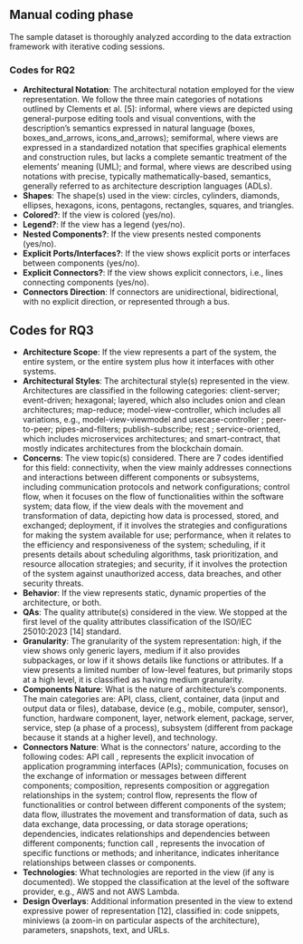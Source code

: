## Manual coding phase
The sample dataset is thoroughly analyzed according to the data extraction framework with iterative coding sessions.

### Codes for RQ2
- **Architectural Notation**: The architectural notation employed for the
view representation. We follow the three main categories of notations
outlined by Clements et al. [5]: informal, where views are depicted
using general-purpose editing tools and visual conventions, with the
description’s semantics expressed in natural language (boxes, boxes_and_arrows, icons_and_arrows); semiformal,
where views are expressed in a standardized notation that specifies
graphical elements and construction rules, but lacks a complete semantic
treatment of the elements’ meaning (UML); and formal, where views are
described using notations with precise, typically mathematically-based,
semantics, generally referred to as architecture description languages
(ADLs).
- **Shapes**: The shape(s) used in the view: circles, cylinders, diamonds,
ellipses, hexagons, icons, pentagons, rectangles, squares, and
triangles.
- **Colored?**: If the view is colored (yes/no).
- **Legend?**: If the view has a legend (yes/no).
- **Nested Components?**: If the view presents nested components (yes/no).
- **Explicit Ports/Interfaces?**: If the view shows explicit ports or interfaces between components (yes/no).
- **Explicit Connectors?**: If the view shows explicit connectors, i.e., lines connecting components (yes/no).
- **Connectors Direction**: If connectors are unidirectional, bidirectional, with no explicit direction, or represented through a bus.

## Codes for RQ3
- **Architecture Scope**: If the view represents a part of the system, the entire system, or the entire system plus how it interfaces with other systems.
- **Architectural Styles**: The architectural style(s) represented in the view. Architectures are classified in the following categories: client-server; event-driven; hexagonal; layered, which also includes onion and clean architectures; map-reduce; model-view-controller, which includes all  variations, e.g., model-view-viewmodel and usecase-controller ; peer-to-peer; pipes-and-filters; publish-subscribe; rest ; service-oriented, which includes microservices architectures; and smart-contract, that mostly indicates architectures from the blockchain domain.
- **Concerns**: The view topic(s) considered. There are 7 codes identified for this field: connectivity, when the view mainly addresses connections and interactions between different components or subsystems, including communication protocols and network configurations; control
flow, when it focuses on the flow of functionalities within the software system; data flow, if the view deals with the movement and transformation of data, depicting how data is processed, stored, and exchanged; deployment, if it involves the strategies and configurations for making the system available for use; performance, when it relates to the efficiency and responsiveness of the system; scheduling, if it presents details about scheduling algorithms, task prioritization, and resource
allocation strategies; and security, if it involves the protection of the system against unauthorized access, data breaches, and other security threats.
- **Behavior**: If the view represents static, dynamic properties of the architecture, or both.
- **QAs**: The quality attribute(s) considered in the view. We stopped at the first level of the quality attributes classification of the ISO/IEC 25010:2023 [14] standard.
- **Granularity**: The granularity of the system representation: high, if the view shows only generic layers, medium if it also provides subpackages, or low if it shows details like functions or attributes. If a view presents a limited number of low-level features, but primarily stops at a high
level, it is classified as having medium granularity.
- **Components Nature**: What is the nature of architecture’s components. The main categories are: API, class, client, container, data (input and output data or files), database, device (e.g., mobile, computer, sensor), function, hardware component, layer, network element, package, server, service, step (a phase of a process), subsystem (different from package because it stands at a higher level), and technology.
- **Connectors Nature**: What is the connectors’ nature, according to the following codes: API call , represents the explicit invocation of application programming interfaces (APIs); communication, focuses on the exchange of information or messages between different components; composition, represents composition or aggregation relationships in the system; control flow, represents the flow of functionalities or control between different components of the system; data flow, illustrates
the movement and transformation of data, such as data exchange, data processing, or data storage operations; dependencies, indicates relationships and dependencies between different components; function call , represents the invocation of specific functions or methods; and inheritance, indicates inheritance relationships between classes or components.
- **Technologies**: What technologies are reported in the view (if any is documented). We stopped the classification at the level of the software provider, e.g., AWS and not AWS Lambda.
- **Design Overlays**: Additional information presented in the view to extend expressive power of representation [12], classified in: code snippets, miniviews (a zoom-in on particular aspects of the architecture), parameters, snapshots, text, and URLs.
